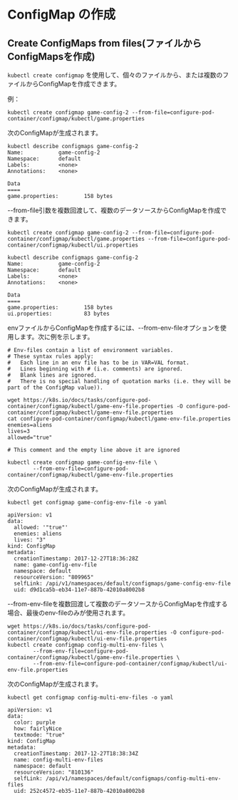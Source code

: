 # ConfigMap の作成
## Create ConfigMaps from files(ファイルからConfigMapsを作成)

`kubectl create configmap` を使用して、個々のファイルから、または複数のファイルからConfigMapを作成できます。

例：
```
kubectl create configmap game-config-2 --from-file=configure-pod-container/configmap/kubectl/game.properties
```

次のConfigMapが生成されます。

```
kubectl describe configmaps game-config-2
Name:           game-config-2
Namespace:      default
Labels:         <none>
Annotations:    <none>

Data
====
game.properties:        158 bytes
```

--from-file引数を複数回渡して、複数のデータソースからConfigMapを作成できます。
```
kubectl create configmap game-config-2 --from-file=configure-pod-container/configmap/kubectl/game.properties --from-file=configure-pod-container/configmap/kubectl/ui.properties
```
```
kubectl describe configmaps game-config-2
Name:           game-config-2
Namespace:      default
Labels:         <none>
Annotations:    <none>

Data
====
game.properties:        158 bytes
ui.properties:          83 bytes
```
envファイルからConfigMapを作成するには、--from-env-fileオプションを使用します。次に例を示します。
```
# Env-files contain a list of environment variables.
# These syntax rules apply:
#   Each line in an env file has to be in VAR=VAL format.
#   Lines beginning with # (i.e. comments) are ignored.
#   Blank lines are ignored.
#   There is no special handling of quotation marks (i.e. they will be part of the ConfigMap value)).

wget https://k8s.io/docs/tasks/configure-pod-container/configmap/kubectl/game-env-file.properties -O configure-pod-container/configmap/kubectl/game-env-file.properties
cat configure-pod-container/configmap/kubectl/game-env-file.properties
enemies=aliens
lives=3
allowed="true"

# This comment and the empty line above it are ignored
```
```
kubectl create configmap game-config-env-file \
        --from-env-file=configure-pod-container/configmap/kubectl/game-env-file.properties
```
次のConfigMapが生成されます。
```
kubectl get configmap game-config-env-file -o yaml
```
```
apiVersion: v1
data:
  allowed: '"true"'
  enemies: aliens
  lives: "3"
kind: ConfigMap
metadata:
  creationTimestamp: 2017-12-27T18:36:28Z
  name: game-config-env-file
  namespace: default
  resourceVersion: "809965"
  selfLink: /api/v1/namespaces/default/configmaps/game-config-env-file
  uid: d9d1ca5b-eb34-11e7-887b-42010a8002b8
```
--from-env-fileを複数回渡して複数のデータソースからConfigMapを作成する場合、最後のenv-fileのみが使用されます。
```
wget https://k8s.io/docs/tasks/configure-pod-container/configmap/kubectl/ui-env-file.properties -O configure-pod-container/configmap/kubectl/ui-env-file.properties
kubectl create configmap config-multi-env-files \
        --from-env-file=configure-pod-container/configmap/kubectl/game-env-file.properties \
        --from-env-file=configure-pod-container/configmap/kubectl/ui-env-file.properties
```
次のConfigMapが生成されます。
```
kubectl get configmap config-multi-env-files -o yaml
```
```
apiVersion: v1
data:
  color: purple
  how: fairlyNice
  textmode: "true"
kind: ConfigMap
metadata:
  creationTimestamp: 2017-12-27T18:38:34Z
  name: config-multi-env-files
  namespace: default
  resourceVersion: "810136"
  selfLink: /api/v1/namespaces/default/configmaps/config-multi-env-files
  uid: 252c4572-eb35-11e7-887b-42010a8002b8
```